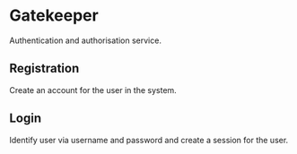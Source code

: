 Gatekeeper
==========

Authentication and authorisation service.

## Registration
Create an account for the user in the system.

## Login
Identify user via username and password and create a session for the user.
